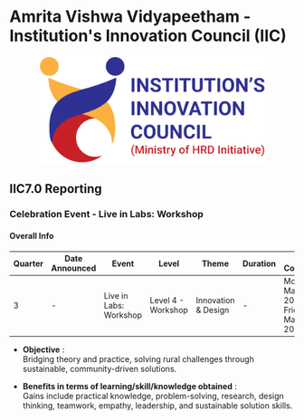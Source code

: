 # Amrita Vishwa Vidyapeetham - Institution's Innovation Council (IIC)

<p align="center">
  <img src="https://raw.githubusercontent.com/AVV-IIC/Admin/refs/heads/main/Assets/logo/IIC.png" alt="IIC Logo" width=400 />
</p>

## IIC7.0 Reporting
### Celebration Event - Live in Labs: Workshop  

#### Overall Info  

| Quarter | Date Announced | Event | Level | Theme | Duration | Date Conducted | Participants | Contact | Mode | Organiser |
|---------|----------------|-------|-------|-------|----------|----------------|--------------|---------|------|-----------|
| 3 | - | Live in Labs: Workshop | Level 4 - Workshop | Innovation & Design | - | Monday, May 20, 2024 – Friday, May 31, 2024 | - | LILA – Saravanan Sir | - | Institute Council |

- **Objective** :  
  Bridging theory and practice, solving rural challenges through sustainable, community-driven solutions.  

- **Benefits in terms of learning/skill/knowledge obtained** :  
  Gains include practical knowledge, problem-solving, research, design thinking, teamwork, empathy, leadership, and sustainable solution skills.  
